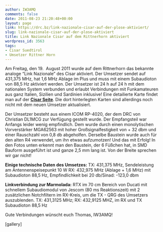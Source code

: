 ```yaml
---
author: IW3AMQ
comments: false
date: 2011-08-23 21:20:48+00:00
layout: page
link: https://drc.bz/link-nazionale-cisar-auf-der-plose-aktiviert/
slug: link-nazionale-cisar-auf-der-plose-aktiviert
title: Link Nazionale Cisar auf dem Rittnerhorn aktiviert
wordpress_id: 3563
tags:
- Cisar Suedtirol
- Umsetzer Rittner Horn
---
```


Am Freitag, den 19.  August 2011 wurde auf dem Rittnerhorn das bekannte analoge “Link Nazionale” des Cisar aktiviert. Der Umsetzer sendet auf 431,375 MHz, hat 1,6 MHz Ablage im Plus und muss mit einem Subaudioton von 88,5 Hz aktiviert werden. Der Umsetzer ist 24 h auf 24 h mit dem nationalen System verbunden und erlaubt Verbindungen mit Funkamateuren aus ganz Italien, Sizilien und Sardinien inklusive! Eine detailierte Karte findet man auf der [**Cisar Seite**](http://www.cisar.it/index.php?option=com_content&task=view&id=920&Itemid=85). Die dort hinterlegten Karten sind allerdings noch nicht mit dem neuen Umsetzer aktualisiert.


Der Umsetzer besteht aus einem ICOM RP-4020, der dem DRC von Christian DL1MCG zur Verfügung gestellt wurde. Der Empfangsteil war Anfangs leider wenig empfindlich. Dem wurde durch einen monolytischen Vorverstärker MGA62563 mit hoher Großsignalfestigkeit von + 32 dbm und einer Rauschzahl von 0,8 db abgeholfen. Derselbe Baustein wurde auch für den alten R4 verwendet, um ihn etwas aufzumotzen! Und das mit Erfolg! In den Fotos unten erkennt man den Baustein, der 6 Füßchen hat, in SMD Bauform ausgeführt ist und ganze 2,5 mm lang ist. Von der Breite sprechen wir gar nicht!

**Einige technische Daten des Umsetzes:**
TX: 431,375 MHz, Sendeleistung am Antennenspeisepunkt 10 W
RX: 432,975 MHz (Ablage + 1,6 MHz) mit Subaudioton 88,5 Hz, Empfindlichkeit bei 20 db/Sinad: -123,0 dbm

**Linkverbindung zur Marmolada:**
RTX im 70 cm Bereich von Ducati mit schnellem Subaudiomodul von Jescom (80 ms Reaktionszeit) mit 2 zusätzlichen Notchfiltern im RX-Kreis, um die TX - QRG des Umsetzers auszublenden. TX: 431,3125 MHz; RX: 432,9125 MHZ, im RX und TX Subaudioton 88,5 Hz

Gute Verbindungen wünscht euch Thomas, IW3AMQ!

[gallery]


